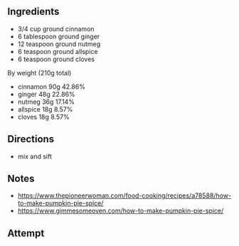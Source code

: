 ## Ingredients
* 3/4 cup ground cinnamon
* 6 tablespoon ground ginger
* 12 teaspoon ground nutmeg
* 6 teaspoon ground allspice
* 6 teaspoon ground cloves

By weight (210g total)
* cinnamon	90g	42.86%
* ginger	48g	22.86%
* nutmeg	36g	17.14%
* allspice	18g	8.57%
* cloves	18g	8.57%

## Directions
* mix and sift

## Notes
* https://www.thepioneerwoman.com/food-cooking/recipes/a78588/how-to-make-pumpkin-pie-spice/
* https://www.gimmesomeoven.com/how-to-make-pumpkin-pie-spice/

## Attempt
